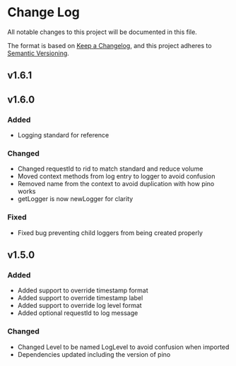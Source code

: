# Change Log

All notable changes to this project will be documented in this file.

The format is based on [Keep a Changelog](https://keepachangelog.com/en/1.1.0/),
and this project adheres to [Semantic Versioning](https://semver.org/spec/v2.0.0.html).

## v1.6.1

## v1.6.0

### Added

- Logging standard for reference

### Changed

- Changed requestId to rid to match standard and reduce volume
- Moved context methods from log entry to logger to avoid confusion
- Removed name from the context to avoid duplication with how pino works
- getLogger is now newLogger for clarity

### Fixed

- Fixed bug preventing child loggers from being created properly

## v1.5.0

### Added

- Added support to override timestamp format
- Added support to override timestamp label
- Added support to override log level format
- Added optional requestId to log message

### Changed

- Changed Level to be named LogLevel to avoid confusion when imported
- Dependencies updated including the version of pino
